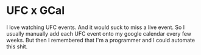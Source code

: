 
# UFC x GCal

I love watching UFC events. And it would suck to miss a live event. So I usually manually add each UFC event onto my google calendar every few weeks. But then I remembered that I'm a programmer and I could automate this shit.
